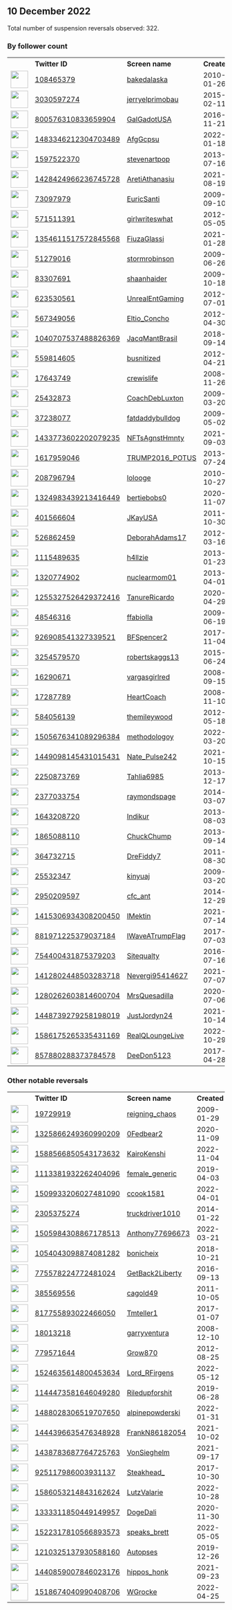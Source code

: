 
## 10 December 2022
Total number of suspension reversals observed: 322.

### By follower count
<table><tr><th></th><th align="left">Twitter ID</th><th align="left">Screen name</th>
<th align="left">Created</th><th align="left">Status</th><th align="left">Suspended</th><th align="left">Followers</th>
<tr><td><a href="https://pbs.twimg.com/profile_images/1602066678556262401/Dd8K3bcO_normal.jpg"><img src="https://pbs.twimg.com/profile_images/1602066678556262401/Dd8K3bcO_normal.jpg" width="40px" height="40px" align="center"/></a></td><td><a href="https://twitter.com/intent/user?user_id=108465379">108465379</a></td><td><a href="https://twitter.com/bakedalaska">bakedalaska</a></td><td>2010-01-26</td><td align="center"></td><td></td><td>135049</td></tr>
<tr><td><a href="https://pbs.twimg.com/profile_images/953847253642465280/asnL2kjf_normal.jpg"><img src="https://pbs.twimg.com/profile_images/953847253642465280/asnL2kjf_normal.jpg" width="40px" height="40px" align="center"/></a></td><td><a href="https://twitter.com/intent/user?user_id=3030597274">3030597274</a></td><td><a href="https://twitter.com/jerryelprimobau">jerryelprimobau</a></td><td>2015-02-11</td><td align="center"></td><td></td><td>66896</td></tr>
<tr><td><a href="https://pbs.twimg.com/profile_images/1375622298586189824/TpLC6mVT_normal.jpg"><img src="https://pbs.twimg.com/profile_images/1375622298586189824/TpLC6mVT_normal.jpg" width="40px" height="40px" align="center"/></a></td><td><a href="https://twitter.com/intent/user?user_id=800576310833659904">800576310833659904</a></td><td><a href="https://twitter.com/GalGadotUSA">GalGadotUSA</a></td><td>2016-11-21</td><td align="center"></td><td></td><td>44870</td></tr>
<tr><td><a href="https://pbs.twimg.com/profile_images/1492188918061707265/NQwgkbwr_normal.jpg"><img src="https://pbs.twimg.com/profile_images/1492188918061707265/NQwgkbwr_normal.jpg" width="40px" height="40px" align="center"/></a></td><td><a href="https://twitter.com/intent/user?user_id=1483346212304703489">1483346212304703489</a></td><td><a href="https://twitter.com/AfgGcpsu">AfgGcpsu</a></td><td>2022-01-18</td><td align="center"></td><td>2022-10-20</td><td>38463</td></tr>
<tr><td><a href="https://pbs.twimg.com/profile_images/1623523614522765312/RdrsDghv_normal.jpg"><img src="https://pbs.twimg.com/profile_images/1623523614522765312/RdrsDghv_normal.jpg" width="40px" height="40px" align="center"/></a></td><td><a href="https://twitter.com/intent/user?user_id=1597522370">1597522370</a></td><td><a href="https://twitter.com/stevenartpop">stevenartpop</a></td><td>2013-07-16</td><td align="center"></td><td></td><td>35020</td></tr>
<tr><td><a href="https://pbs.twimg.com/profile_images/1428426359752347656/6wYmoQn6_normal.jpg"><img src="https://pbs.twimg.com/profile_images/1428426359752347656/6wYmoQn6_normal.jpg" width="40px" height="40px" align="center"/></a></td><td><a href="https://twitter.com/intent/user?user_id=1428424966236745728">1428424966236745728</a></td><td><a href="https://twitter.com/AretiAthanasiu">AretiAthanasiu</a></td><td>2021-08-19</td><td align="center"></td><td>2022-12-04</td><td>26117</td></tr>
<tr><td><a href="https://pbs.twimg.com/profile_images/1631436028618702848/RsL8cCql_normal.jpg"><img src="https://pbs.twimg.com/profile_images/1631436028618702848/RsL8cCql_normal.jpg" width="40px" height="40px" align="center"/></a></td><td><a href="https://twitter.com/intent/user?user_id=73097979">73097979</a></td><td><a href="https://twitter.com/EuricSanti">EuricSanti</a></td><td>2009-09-10</td><td align="center"></td><td>2022-12-01</td><td>23447</td></tr>
<tr><td><a href="https://pbs.twimg.com/profile_images/2191775808/me_normal.jpg"><img src="https://pbs.twimg.com/profile_images/2191775808/me_normal.jpg" width="40px" height="40px" align="center"/></a></td><td><a href="https://twitter.com/intent/user?user_id=571511391">571511391</a></td><td><a href="https://twitter.com/girlwriteswhat">girlwriteswhat</a></td><td>2012-05-05</td><td align="center"></td><td></td><td>23315</td></tr>
<tr><td><a href="https://pbs.twimg.com/profile_images/1369439442457534465/l6uXP04b_normal.jpg"><img src="https://pbs.twimg.com/profile_images/1369439442457534465/l6uXP04b_normal.jpg" width="40px" height="40px" align="center"/></a></td><td><a href="https://twitter.com/intent/user?user_id=1354611517572845568">1354611517572845568</a></td><td><a href="https://twitter.com/FiuzaGlassi">FiuzaGlassi</a></td><td>2021-01-28</td><td align="center"></td><td>2022-12-07</td><td>22074</td></tr>
<tr><td><a href="https://pbs.twimg.com/profile_images/1461144005341704193/otHyWgt8_normal.jpg"><img src="https://pbs.twimg.com/profile_images/1461144005341704193/otHyWgt8_normal.jpg" width="40px" height="40px" align="center"/></a></td><td><a href="https://twitter.com/intent/user?user_id=51279016">51279016</a></td><td><a href="https://twitter.com/stormrobinson">stormrobinson</a></td><td>2009-06-26</td><td align="center"></td><td>2022-10-18</td><td>19773</td></tr>
<tr><td><a href="https://pbs.twimg.com/profile_images/880790847742238720/8YkWr7sA_normal.jpg"><img src="https://pbs.twimg.com/profile_images/880790847742238720/8YkWr7sA_normal.jpg" width="40px" height="40px" align="center"/></a></td><td><a href="https://twitter.com/intent/user?user_id=83307691">83307691</a></td><td><a href="https://twitter.com/shaanhaider">shaanhaider</a></td><td>2009-10-18</td><td align="center"></td><td></td><td>18243</td></tr>
<tr><td><a href="https://pbs.twimg.com/profile_images/1085017313353580544/GnuNqwAK_normal.jpg"><img src="https://pbs.twimg.com/profile_images/1085017313353580544/GnuNqwAK_normal.jpg" width="40px" height="40px" align="center"/></a></td><td><a href="https://twitter.com/intent/user?user_id=623530561">623530561</a></td><td><a href="https://twitter.com/UnrealEntGaming">UnrealEntGaming</a></td><td>2012-07-01</td><td align="center"></td><td></td><td>16589</td></tr>
<tr><td><a href="https://pbs.twimg.com/profile_images/1644322047932104704/O7Qq9vcu_normal.jpg"><img src="https://pbs.twimg.com/profile_images/1644322047932104704/O7Qq9vcu_normal.jpg" width="40px" height="40px" align="center"/></a></td><td><a href="https://twitter.com/intent/user?user_id=567349056">567349056</a></td><td><a href="https://twitter.com/Eltio_Concho">Eltio_Concho</a></td><td>2012-04-30</td><td align="center"></td><td>2022-03-24</td><td>12844</td></tr>
<tr><td><a href="https://pbs.twimg.com/profile_images/1432813431619563524/M4zjqWEs_normal.jpg"><img src="https://pbs.twimg.com/profile_images/1432813431619563524/M4zjqWEs_normal.jpg" width="40px" height="40px" align="center"/></a></td><td><a href="https://twitter.com/intent/user?user_id=1040707537488826369">1040707537488826369</a></td><td><a href="https://twitter.com/JacqMantBrasil">JacqMantBrasil</a></td><td>2018-09-14</td><td align="center"></td><td>2022-08-20</td><td>9292</td></tr>
<tr><td><a href="https://pbs.twimg.com/profile_images/1493223163555205128/37m3bzro_normal.jpg"><img src="https://pbs.twimg.com/profile_images/1493223163555205128/37m3bzro_normal.jpg" width="40px" height="40px" align="center"/></a></td><td><a href="https://twitter.com/intent/user?user_id=559814605">559814605</a></td><td><a href="https://twitter.com/busnitized">busnitized</a></td><td>2012-04-21</td><td align="center"></td><td>2022-06-29</td><td>8264</td></tr>
<tr><td><a href="https://pbs.twimg.com/profile_images/1607612709264314370/qEYRgYGx_normal.jpg"><img src="https://pbs.twimg.com/profile_images/1607612709264314370/qEYRgYGx_normal.jpg" width="40px" height="40px" align="center"/></a></td><td><a href="https://twitter.com/intent/user?user_id=17643749">17643749</a></td><td><a href="https://twitter.com/crewislife">crewislife</a></td><td>2008-11-26</td><td align="center"></td><td></td><td>7482</td></tr>
<tr><td><a href="https://pbs.twimg.com/profile_images/1292458734279589889/ICK9NzUb_normal.jpg"><img src="https://pbs.twimg.com/profile_images/1292458734279589889/ICK9NzUb_normal.jpg" width="40px" height="40px" align="center"/></a></td><td><a href="https://twitter.com/intent/user?user_id=25432873">25432873</a></td><td><a href="https://twitter.com/CoachDebLuxton">CoachDebLuxton</a></td><td>2009-03-20</td><td align="center"></td><td>2022-10-29</td><td>6244</td></tr>
<tr><td><a href="https://pbs.twimg.com/profile_images/731199129825775617/3T1GJinh_normal.jpg"><img src="https://pbs.twimg.com/profile_images/731199129825775617/3T1GJinh_normal.jpg" width="40px" height="40px" align="center"/></a></td><td><a href="https://twitter.com/intent/user?user_id=37238077">37238077</a></td><td><a href="https://twitter.com/fatdaddybulldog">fatdaddybulldog</a></td><td>2009-05-02</td><td align="center"></td><td></td><td>5966</td></tr>
<tr><td><a href="https://pbs.twimg.com/profile_images/1589276866300502018/ChStDRjw_normal.jpg"><img src="https://pbs.twimg.com/profile_images/1589276866300502018/ChStDRjw_normal.jpg" width="40px" height="40px" align="center"/></a></td><td><a href="https://twitter.com/intent/user?user_id=1433773602202079235">1433773602202079235</a></td><td><a href="https://twitter.com/NFTsAgnstHmnty">NFTsAgnstHmnty</a></td><td>2021-09-03</td><td align="center"></td><td>2022-12-09</td><td>5531</td></tr>
<tr><td><a href="https://pbs.twimg.com/profile_images/1601362827024932866/axha_jfT_normal.jpg"><img src="https://pbs.twimg.com/profile_images/1601362827024932866/axha_jfT_normal.jpg" width="40px" height="40px" align="center"/></a></td><td><a href="https://twitter.com/intent/user?user_id=1617959046">1617959046</a></td><td><a href="https://twitter.com/TRUMP2016_POTUS">TRUMP2016_POTUS</a></td><td>2013-07-24</td><td align="center"></td><td></td><td>5146</td></tr>
<tr><td><a href="https://pbs.twimg.com/profile_images/1608001977979379712/dnZho7eD_normal.jpg"><img src="https://pbs.twimg.com/profile_images/1608001977979379712/dnZho7eD_normal.jpg" width="40px" height="40px" align="center"/></a></td><td><a href="https://twitter.com/intent/user?user_id=208796794">208796794</a></td><td><a href="https://twitter.com/lolooge">lolooge</a></td><td>2010-10-27</td><td align="center"></td><td></td><td>4465</td></tr>
<tr><td><a href="https://pbs.twimg.com/profile_images/1602048678780436482/KbKW0Wa__normal.jpg"><img src="https://pbs.twimg.com/profile_images/1602048678780436482/KbKW0Wa__normal.jpg" width="40px" height="40px" align="center"/></a></td><td><a href="https://twitter.com/intent/user?user_id=1324983439213416449">1324983439213416449</a></td><td><a href="https://twitter.com/bertiebobs0">bertiebobs0</a></td><td>2020-11-07</td><td align="center">🚫</td><td>2022-12-13</td><td>3999</td></tr>
<tr><td><a href="https://pbs.twimg.com/profile_images/1122663312431427587/txvL671W_normal.jpg"><img src="https://pbs.twimg.com/profile_images/1122663312431427587/txvL671W_normal.jpg" width="40px" height="40px" align="center"/></a></td><td><a href="https://twitter.com/intent/user?user_id=401566604">401566604</a></td><td><a href="https://twitter.com/JKayUSA">JKayUSA</a></td><td>2011-10-30</td><td align="center"></td><td></td><td>3814</td></tr>
<tr><td><a href="https://pbs.twimg.com/profile_images/1283098086902886400/ySNK7o99_normal.jpg"><img src="https://pbs.twimg.com/profile_images/1283098086902886400/ySNK7o99_normal.jpg" width="40px" height="40px" align="center"/></a></td><td><a href="https://twitter.com/intent/user?user_id=526862459">526862459</a></td><td><a href="https://twitter.com/DeborahAdams17">DeborahAdams17</a></td><td>2012-03-16</td><td align="center"></td><td>2022-10-29</td><td>3667</td></tr>
<tr><td><a href="https://pbs.twimg.com/profile_images/1620161604045389824/112CiA5s_normal.jpg"><img src="https://pbs.twimg.com/profile_images/1620161604045389824/112CiA5s_normal.jpg" width="40px" height="40px" align="center"/></a></td><td><a href="https://twitter.com/intent/user?user_id=1115489635">1115489635</a></td><td><a href="https://twitter.com/h4llzie">h4llzie</a></td><td>2013-01-23</td><td align="center"></td><td></td><td>3606</td></tr>
<tr><td><a href="https://pbs.twimg.com/profile_images/1641475346305363977/xqg3XYa4_normal.jpg"><img src="https://pbs.twimg.com/profile_images/1641475346305363977/xqg3XYa4_normal.jpg" width="40px" height="40px" align="center"/></a></td><td><a href="https://twitter.com/intent/user?user_id=1320774902">1320774902</a></td><td><a href="https://twitter.com/nuclearmom01">nuclearmom01</a></td><td>2013-04-01</td><td align="center"></td><td>2022-12-09</td><td>3399</td></tr>
<tr><td><a href="https://pbs.twimg.com/profile_images/1373439012489334784/S9Wy6Il9_normal.jpg"><img src="https://pbs.twimg.com/profile_images/1373439012489334784/S9Wy6Il9_normal.jpg" width="40px" height="40px" align="center"/></a></td><td><a href="https://twitter.com/intent/user?user_id=1255327526429372416">1255327526429372416</a></td><td><a href="https://twitter.com/TanureRicardo">TanureRicardo</a></td><td>2020-04-29</td><td align="center"></td><td>2022-10-21</td><td>3354</td></tr>
<tr><td><a href="https://pbs.twimg.com/profile_images/1642940462401978368/pPQZljX1_normal.jpg"><img src="https://pbs.twimg.com/profile_images/1642940462401978368/pPQZljX1_normal.jpg" width="40px" height="40px" align="center"/></a></td><td><a href="https://twitter.com/intent/user?user_id=48546316">48546316</a></td><td><a href="https://twitter.com/ffabiolla">ffabiolla</a></td><td>2009-06-19</td><td align="center"></td><td>2022-05-25</td><td>3281</td></tr>
<tr><td><a href="https://pbs.twimg.com/profile_images/1043155721695756288/BDzElc9P_normal.jpg"><img src="https://pbs.twimg.com/profile_images/1043155721695756288/BDzElc9P_normal.jpg" width="40px" height="40px" align="center"/></a></td><td><a href="https://twitter.com/intent/user?user_id=926908541327339521">926908541327339521</a></td><td><a href="https://twitter.com/BFSpencer2">BFSpencer2</a></td><td>2017-11-04</td><td align="center"></td><td></td><td>3187</td></tr>
<tr><td><a href="https://pbs.twimg.com/profile_images/1353348713574330368/llhC9t8K_normal.jpg"><img src="https://pbs.twimg.com/profile_images/1353348713574330368/llhC9t8K_normal.jpg" width="40px" height="40px" align="center"/></a></td><td><a href="https://twitter.com/intent/user?user_id=3254579570">3254579570</a></td><td><a href="https://twitter.com/robertskaggs13">robertskaggs13</a></td><td>2015-06-24</td><td align="center"></td><td>2022-10-29</td><td>3007</td></tr>
<tr><td><a href="https://pbs.twimg.com/profile_images/2343200361/bc5c1a82-ca56-461f-8367-432509b68b6f_normal.jpg"><img src="https://pbs.twimg.com/profile_images/2343200361/bc5c1a82-ca56-461f-8367-432509b68b6f_normal.jpg" width="40px" height="40px" align="center"/></a></td><td><a href="https://twitter.com/intent/user?user_id=16290671">16290671</a></td><td><a href="https://twitter.com/vargasgirlred">vargasgirlred</a></td><td>2008-09-15</td><td align="center"></td><td></td><td>2848</td></tr>
<tr><td><a href="https://pbs.twimg.com/profile_images/1239427003/dreamstime_5307198_normal.jpg"><img src="https://pbs.twimg.com/profile_images/1239427003/dreamstime_5307198_normal.jpg" width="40px" height="40px" align="center"/></a></td><td><a href="https://twitter.com/intent/user?user_id=17287789">17287789</a></td><td><a href="https://twitter.com/HeartCoach">HeartCoach</a></td><td>2008-11-10</td><td align="center"></td><td></td><td>2783</td></tr>
<tr><td><a href="https://pbs.twimg.com/profile_images/1089972354711805952/iHy86Wpw_normal.jpg"><img src="https://pbs.twimg.com/profile_images/1089972354711805952/iHy86Wpw_normal.jpg" width="40px" height="40px" align="center"/></a></td><td><a href="https://twitter.com/intent/user?user_id=584056139">584056139</a></td><td><a href="https://twitter.com/themileywood">themileywood</a></td><td>2012-05-18</td><td align="center"></td><td></td><td>2745</td></tr>
<tr><td><a href="https://pbs.twimg.com/profile_images/1625562873949741057/xH0HO4ZE_normal.jpg"><img src="https://pbs.twimg.com/profile_images/1625562873949741057/xH0HO4ZE_normal.jpg" width="40px" height="40px" align="center"/></a></td><td><a href="https://twitter.com/intent/user?user_id=1505676341089296384">1505676341089296384</a></td><td><a href="https://twitter.com/methodologoy">methodologoy</a></td><td>2022-03-20</td><td align="center">🔒</td><td>2022-07-21</td><td>2717</td></tr>
<tr><td><a href="https://pbs.twimg.com/profile_images/1632905774467825664/YLcgoqHQ_normal.jpg"><img src="https://pbs.twimg.com/profile_images/1632905774467825664/YLcgoqHQ_normal.jpg" width="40px" height="40px" align="center"/></a></td><td><a href="https://twitter.com/intent/user?user_id=1449098145431015431">1449098145431015431</a></td><td><a href="https://twitter.com/Nate_Pulse242">Nate_Pulse242</a></td><td>2021-10-15</td><td align="center"></td><td>2022-12-06</td><td>2658</td></tr>
<tr><td><a href="https://pbs.twimg.com/profile_images/1633648773607075840/pnDv-NOG_normal.jpg"><img src="https://pbs.twimg.com/profile_images/1633648773607075840/pnDv-NOG_normal.jpg" width="40px" height="40px" align="center"/></a></td><td><a href="https://twitter.com/intent/user?user_id=2250873769">2250873769</a></td><td><a href="https://twitter.com/Tahlia6985">Tahlia6985</a></td><td>2013-12-17</td><td align="center"></td><td>2022-12-05</td><td>2594</td></tr>
<tr><td><a href="https://pbs.twimg.com/profile_images/1247485431580626944/n7jOrTqs_normal.jpg"><img src="https://pbs.twimg.com/profile_images/1247485431580626944/n7jOrTqs_normal.jpg" width="40px" height="40px" align="center"/></a></td><td><a href="https://twitter.com/intent/user?user_id=2377033754">2377033754</a></td><td><a href="https://twitter.com/raymondspage">raymondspage</a></td><td>2014-03-07</td><td align="center"></td><td></td><td>2504</td></tr>
<tr><td><a href="https://pbs.twimg.com/profile_images/1360231386569986049/lRa3RSV__normal.jpg"><img src="https://pbs.twimg.com/profile_images/1360231386569986049/lRa3RSV__normal.jpg" width="40px" height="40px" align="center"/></a></td><td><a href="https://twitter.com/intent/user?user_id=1643208720">1643208720</a></td><td><a href="https://twitter.com/Indikur">Indikur</a></td><td>2013-08-03</td><td align="center"></td><td></td><td>2419</td></tr>
<tr><td><a href="https://pbs.twimg.com/profile_images/1348736273394130944/xQbGcGp1_normal.jpg"><img src="https://pbs.twimg.com/profile_images/1348736273394130944/xQbGcGp1_normal.jpg" width="40px" height="40px" align="center"/></a></td><td><a href="https://twitter.com/intent/user?user_id=1865088110">1865088110</a></td><td><a href="https://twitter.com/ChuckChump">ChuckChump</a></td><td>2013-09-14</td><td align="center"></td><td></td><td>2413</td></tr>
<tr><td><a href="https://pbs.twimg.com/profile_images/1339016611127242752/MT_7V2Kz_normal.jpg"><img src="https://pbs.twimg.com/profile_images/1339016611127242752/MT_7V2Kz_normal.jpg" width="40px" height="40px" align="center"/></a></td><td><a href="https://twitter.com/intent/user?user_id=364732715">364732715</a></td><td><a href="https://twitter.com/DreFiddy7">DreFiddy7</a></td><td>2011-08-30</td><td align="center"></td><td></td><td>2402</td></tr>
<tr><td><a href="https://pbs.twimg.com/profile_images/1600464038869213184/nao2aG3p_normal.jpg"><img src="https://pbs.twimg.com/profile_images/1600464038869213184/nao2aG3p_normal.jpg" width="40px" height="40px" align="center"/></a></td><td><a href="https://twitter.com/intent/user?user_id=25532347">25532347</a></td><td><a href="https://twitter.com/kinyuaj">kinyuaj</a></td><td>2009-03-20</td><td align="center"></td><td>2022-11-08</td><td>2366</td></tr>
<tr><td><a href="https://pbs.twimg.com/profile_images/1604545958632620033/4aSeG21O_normal.jpg"><img src="https://pbs.twimg.com/profile_images/1604545958632620033/4aSeG21O_normal.jpg" width="40px" height="40px" align="center"/></a></td><td><a href="https://twitter.com/intent/user?user_id=2950209597">2950209597</a></td><td><a href="https://twitter.com/cfc_ant">cfc_ant</a></td><td>2014-12-29</td><td align="center"></td><td></td><td>2358</td></tr>
<tr><td><a href="https://pbs.twimg.com/profile_images/1612935023136587779/GoKw_UYz_normal.jpg"><img src="https://pbs.twimg.com/profile_images/1612935023136587779/GoKw_UYz_normal.jpg" width="40px" height="40px" align="center"/></a></td><td><a href="https://twitter.com/intent/user?user_id=1415306934308200450">1415306934308200450</a></td><td><a href="https://twitter.com/IMektin">IMektin</a></td><td>2021-07-14</td><td align="center"></td><td>2022-06-25</td><td>2358</td></tr>
<tr><td><a href="https://pbs.twimg.com/profile_images/1046614352084836352/GNSpENHH_normal.jpg"><img src="https://pbs.twimg.com/profile_images/1046614352084836352/GNSpENHH_normal.jpg" width="40px" height="40px" align="center"/></a></td><td><a href="https://twitter.com/intent/user?user_id=881971225379037184">881971225379037184</a></td><td><a href="https://twitter.com/IWaveATrumpFlag">IWaveATrumpFlag</a></td><td>2017-07-03</td><td align="center"></td><td>2022-05-27</td><td>2312</td></tr>
<tr><td><a href="https://pbs.twimg.com/profile_images/1622671728857030677/AdGRJeWq_normal.jpg"><img src="https://pbs.twimg.com/profile_images/1622671728857030677/AdGRJeWq_normal.jpg" width="40px" height="40px" align="center"/></a></td><td><a href="https://twitter.com/intent/user?user_id=754400431875379203">754400431875379203</a></td><td><a href="https://twitter.com/Sitequalty">Sitequalty</a></td><td>2016-07-16</td><td align="center"></td><td>2022-07-30</td><td>2282</td></tr>
<tr><td><a href="https://pbs.twimg.com/profile_images/1413654577816248331/pSaZjJuM_normal.jpg"><img src="https://pbs.twimg.com/profile_images/1413654577816248331/pSaZjJuM_normal.jpg" width="40px" height="40px" align="center"/></a></td><td><a href="https://twitter.com/intent/user?user_id=1412802448503283718">1412802448503283718</a></td><td><a href="https://twitter.com/Nevergi95414627">Nevergi95414627</a></td><td>2021-07-07</td><td align="center"></td><td>2022-02-19</td><td>2239</td></tr>
<tr><td><a href="https://pbs.twimg.com/profile_images/1411126452976762888/9zRX-4Rd_normal.jpg"><img src="https://pbs.twimg.com/profile_images/1411126452976762888/9zRX-4Rd_normal.jpg" width="40px" height="40px" align="center"/></a></td><td><a href="https://twitter.com/intent/user?user_id=1280262603814600704">1280262603814600704</a></td><td><a href="https://twitter.com/MrsQuesadilla">MrsQuesadilla</a></td><td>2020-07-06</td><td align="center"></td><td>2022-10-29</td><td>2237</td></tr>
<tr><td><a href="https://pbs.twimg.com/profile_images/1476160081150496769/2MSy_WeK_normal.jpg"><img src="https://pbs.twimg.com/profile_images/1476160081150496769/2MSy_WeK_normal.jpg" width="40px" height="40px" align="center"/></a></td><td><a href="https://twitter.com/intent/user?user_id=1448739279258198019">1448739279258198019</a></td><td><a href="https://twitter.com/JustJordyn24">JustJordyn24</a></td><td>2021-10-14</td><td align="center"></td><td>2022-11-16</td><td>2212</td></tr>
<tr><td><a href="https://pbs.twimg.com/profile_images/1586179314663292929/E9X8cVBT_normal.jpg"><img src="https://pbs.twimg.com/profile_images/1586179314663292929/E9X8cVBT_normal.jpg" width="40px" height="40px" align="center"/></a></td><td><a href="https://twitter.com/intent/user?user_id=1586175265335431169">1586175265335431169</a></td><td><a href="https://twitter.com/RealQLoungeLive">RealQLoungeLive</a></td><td>2022-10-29</td><td align="center"></td><td>2022-12-08</td><td>2131</td></tr>
<tr><td><a href="https://pbs.twimg.com/profile_images/1348131793816285185/IWc9D0fF_normal.jpg"><img src="https://pbs.twimg.com/profile_images/1348131793816285185/IWc9D0fF_normal.jpg" width="40px" height="40px" align="center"/></a></td><td><a href="https://twitter.com/intent/user?user_id=857880288373784578">857880288373784578</a></td><td><a href="https://twitter.com/DeeDon5123">DeeDon5123</a></td><td>2017-04-28</td><td align="center"></td><td>2022-10-29</td><td>2126</td></tr>
</table>

### Other notable reversals
<table><tr><th></th><th align="left">Twitter ID</th><th align="left">Screen name</th>
<th align="left">Created</th><th align="left">Status</th><th align="left">Suspended</th><th align="left">Followers</th>
<tr><td><a href="https://pbs.twimg.com/profile_images/1637186019782021120/XBUUzo8Z_normal.jpg"><img src="https://pbs.twimg.com/profile_images/1637186019782021120/XBUUzo8Z_normal.jpg" width="40px" height="40px" align="center"/></a></td><td><a href="https://twitter.com/intent/user?user_id=19729919">19729919</a></td><td><a href="https://twitter.com/reigning_chaos">reigning_chaos</a></td><td>2009-01-29</td><td align="center"></td><td>2022-12-07</td><td>1080</td></tr>
<tr><td><a href="https://pbs.twimg.com/profile_images/1558653306490306561/0knNxQz__normal.jpg"><img src="https://pbs.twimg.com/profile_images/1558653306490306561/0knNxQz__normal.jpg" width="40px" height="40px" align="center"/></a></td><td><a href="https://twitter.com/intent/user?user_id=1325866249360990209">1325866249360990209</a></td><td><a href="https://twitter.com/0Fedbear2">0Fedbear2</a></td><td>2020-11-09</td><td align="center"></td><td>2022-11-05</td><td>794</td></tr>
<tr><td><a href="https://pbs.twimg.com/profile_images/1607513383816798209/CQivsj1Q_normal.jpg"><img src="https://pbs.twimg.com/profile_images/1607513383816798209/CQivsj1Q_normal.jpg" width="40px" height="40px" align="center"/></a></td><td><a href="https://twitter.com/intent/user?user_id=1588566850543173632">1588566850543173632</a></td><td><a href="https://twitter.com/KairoKenshi">KairoKenshi</a></td><td>2022-11-04</td><td align="center">🚫</td><td>2022-12-06</td><td>60</td></tr>
<tr><td><a href="https://pbs.twimg.com/profile_images/1352543763978137600/4oSxBjUC_normal.jpg"><img src="https://pbs.twimg.com/profile_images/1352543763978137600/4oSxBjUC_normal.jpg" width="40px" height="40px" align="center"/></a></td><td><a href="https://twitter.com/intent/user?user_id=1113381932262404096">1113381932262404096</a></td><td><a href="https://twitter.com/female_generic">female_generic</a></td><td>2019-04-03</td><td align="center"></td><td>2022-12-07</td><td>264</td></tr>
<tr><td><a href="https://pbs.twimg.com/profile_images/1590844308243898368/mGU03UTV_normal.jpg"><img src="https://pbs.twimg.com/profile_images/1590844308243898368/mGU03UTV_normal.jpg" width="40px" height="40px" align="center"/></a></td><td><a href="https://twitter.com/intent/user?user_id=1509933206027481090">1509933206027481090</a></td><td><a href="https://twitter.com/ccook1581">ccook1581</a></td><td>2022-04-01</td><td align="center">🚫</td><td>2022-12-03</td><td>30</td></tr>
<tr><td><a href="https://pbs.twimg.com/profile_images/1586335773619408897/naygC1Gf_normal.jpg"><img src="https://pbs.twimg.com/profile_images/1586335773619408897/naygC1Gf_normal.jpg" width="40px" height="40px" align="center"/></a></td><td><a href="https://twitter.com/intent/user?user_id=2305375274">2305375274</a></td><td><a href="https://twitter.com/truckdriver1010">truckdriver1010</a></td><td>2014-01-22</td><td align="center"></td><td>2022-12-08</td><td>133</td></tr>
<tr><td><a href="https://pbs.twimg.com/profile_images/1574562269291225096/Nn1RzTEd_normal.jpg"><img src="https://pbs.twimg.com/profile_images/1574562269291225096/Nn1RzTEd_normal.jpg" width="40px" height="40px" align="center"/></a></td><td><a href="https://twitter.com/intent/user?user_id=1505984308867178513">1505984308867178513</a></td><td><a href="https://twitter.com/Anthony77696673">Anthony77696673</a></td><td>2022-03-21</td><td align="center"></td><td>2022-12-01</td><td>200</td></tr>
<tr><td><a href="https://pbs.twimg.com/profile_images/1547242771563642881/30KOVSXY_normal.jpg"><img src="https://pbs.twimg.com/profile_images/1547242771563642881/30KOVSXY_normal.jpg" width="40px" height="40px" align="center"/></a></td><td><a href="https://twitter.com/intent/user?user_id=1054043098874081282">1054043098874081282</a></td><td><a href="https://twitter.com/bonicheix">bonicheix</a></td><td>2018-10-21</td><td align="center"></td><td>2022-12-05</td><td>35</td></tr>
<tr><td><a href="https://pbs.twimg.com/profile_images/1584964900404731904/800amMd5_normal.jpg"><img src="https://pbs.twimg.com/profile_images/1584964900404731904/800amMd5_normal.jpg" width="40px" height="40px" align="center"/></a></td><td><a href="https://twitter.com/intent/user?user_id=775578224772481024">775578224772481024</a></td><td><a href="https://twitter.com/GetBack2Liberty">GetBack2Liberty</a></td><td>2016-09-13</td><td align="center"></td><td>2022-12-05</td><td>539</td></tr>
<tr><td><a href="https://pbs.twimg.com/profile_images/1270341637059694594/9dgq6B00_normal.jpg"><img src="https://pbs.twimg.com/profile_images/1270341637059694594/9dgq6B00_normal.jpg" width="40px" height="40px" align="center"/></a></td><td><a href="https://twitter.com/intent/user?user_id=385569556">385569556</a></td><td><a href="https://twitter.com/cagold49">cagold49</a></td><td>2011-10-05</td><td align="center"></td><td>2022-12-07</td><td>414</td></tr>
<tr><td><a href="https://pbs.twimg.com/profile_images/1083526601818558464/XecZMpkv_normal.jpg"><img src="https://pbs.twimg.com/profile_images/1083526601818558464/XecZMpkv_normal.jpg" width="40px" height="40px" align="center"/></a></td><td><a href="https://twitter.com/intent/user?user_id=817755893022466050">817755893022466050</a></td><td><a href="https://twitter.com/Tmteller1">Tmteller1</a></td><td>2017-01-07</td><td align="center"></td><td>2022-12-07</td><td>293</td></tr>
<tr><td><a href="https://pbs.twimg.com/profile_images/1114062708326797313/sx-e3qK9_normal.jpg"><img src="https://pbs.twimg.com/profile_images/1114062708326797313/sx-e3qK9_normal.jpg" width="40px" height="40px" align="center"/></a></td><td><a href="https://twitter.com/intent/user?user_id=18013218">18013218</a></td><td><a href="https://twitter.com/garryventura">garryventura</a></td><td>2008-12-10</td><td align="center"></td><td>2022-12-06</td><td>212</td></tr>
<tr><td><a href="https://pbs.twimg.com/profile_images/1597112324808212480/bESc_27q_normal.jpg"><img src="https://pbs.twimg.com/profile_images/1597112324808212480/bESc_27q_normal.jpg" width="40px" height="40px" align="center"/></a></td><td><a href="https://twitter.com/intent/user?user_id=779571644">779571644</a></td><td><a href="https://twitter.com/Grow870">Grow870</a></td><td>2012-08-25</td><td align="center"></td><td>2022-12-02</td><td>634</td></tr>
<tr><td><a href="https://pbs.twimg.com/profile_images/1524635749232041984/fOCURYZE_normal.jpg"><img src="https://pbs.twimg.com/profile_images/1524635749232041984/fOCURYZE_normal.jpg" width="40px" height="40px" align="center"/></a></td><td><a href="https://twitter.com/intent/user?user_id=1524635614800453634">1524635614800453634</a></td><td><a href="https://twitter.com/Lord_RFirgens">Lord_RFirgens</a></td><td>2022-05-12</td><td align="center"></td><td>2022-12-08</td><td>77</td></tr>
<tr><td><a href="https://pbs.twimg.com/profile_images/1227191926236954624/BcMndva5_normal.jpg"><img src="https://pbs.twimg.com/profile_images/1227191926236954624/BcMndva5_normal.jpg" width="40px" height="40px" align="center"/></a></td><td><a href="https://twitter.com/intent/user?user_id=1144473581646049280">1144473581646049280</a></td><td><a href="https://twitter.com/Riledupforshit">Riledupforshit</a></td><td>2019-06-28</td><td align="center"></td><td>2022-12-07</td><td>375</td></tr>
<tr><td><a href="https://abs.twimg.com/sticky/default_profile_images/default_profile_normal.png"><img src="https://abs.twimg.com/sticky/default_profile_images/default_profile_normal.png" width="40px" height="40px" align="center"/></a></td><td><a href="https://twitter.com/intent/user?user_id=1488028306519707650">1488028306519707650</a></td><td><a href="https://twitter.com/alpinepowderski">alpinepowderski</a></td><td>2022-01-31</td><td align="center"></td><td>2022-10-20</td><td>115</td></tr>
<tr><td><a href="https://pbs.twimg.com/profile_images/1444396827097407489/i_3Qc95X_normal.png"><img src="https://pbs.twimg.com/profile_images/1444396827097407489/i_3Qc95X_normal.png" width="40px" height="40px" align="center"/></a></td><td><a href="https://twitter.com/intent/user?user_id=1444396635476348928">1444396635476348928</a></td><td><a href="https://twitter.com/FrankN86182054">FrankN86182054</a></td><td>2021-10-02</td><td align="center"></td><td>2022-12-03</td><td>734</td></tr>
<tr><td><a href="https://pbs.twimg.com/profile_images/1482458957755125762/KN87LxPu_normal.jpg"><img src="https://pbs.twimg.com/profile_images/1482458957755125762/KN87LxPu_normal.jpg" width="40px" height="40px" align="center"/></a></td><td><a href="https://twitter.com/intent/user?user_id=1438783687764725763">1438783687764725763</a></td><td><a href="https://twitter.com/VonSieghelm">VonSieghelm</a></td><td>2021-09-17</td><td align="center">🚫</td><td>2022-12-07</td><td>1515</td></tr>
<tr><td><a href="https://pbs.twimg.com/profile_images/1596874319157727234/xFtLvBrL_normal.jpg"><img src="https://pbs.twimg.com/profile_images/1596874319157727234/xFtLvBrL_normal.jpg" width="40px" height="40px" align="center"/></a></td><td><a href="https://twitter.com/intent/user?user_id=925117986003931137">925117986003931137</a></td><td><a href="https://twitter.com/Steakhead_">Steakhead_</a></td><td>2017-10-30</td><td align="center">🚫</td><td>2022-12-02</td><td>63</td></tr>
<tr><td><a href="https://pbs.twimg.com/profile_images/1595610087778836480/G3cTYEzT_normal.jpg"><img src="https://pbs.twimg.com/profile_images/1595610087778836480/G3cTYEzT_normal.jpg" width="40px" height="40px" align="center"/></a></td><td><a href="https://twitter.com/intent/user?user_id=1586053214843162624">1586053214843162624</a></td><td><a href="https://twitter.com/LutzValarie">LutzValarie</a></td><td>2022-10-28</td><td align="center"></td><td>2022-12-01</td><td>222</td></tr>
<tr><td><a href="https://pbs.twimg.com/profile_images/1619306471509876736/LE0chpIa_normal.jpg"><img src="https://pbs.twimg.com/profile_images/1619306471509876736/LE0chpIa_normal.jpg" width="40px" height="40px" align="center"/></a></td><td><a href="https://twitter.com/intent/user?user_id=1333311850449149957">1333311850449149957</a></td><td><a href="https://twitter.com/DogeDali">DogeDali</a></td><td>2020-11-30</td><td align="center"></td><td>2022-12-05</td><td>313</td></tr>
<tr><td><a href="https://pbs.twimg.com/profile_images/1522344353003450368/-zzyscmb_normal.jpg"><img src="https://pbs.twimg.com/profile_images/1522344353003450368/-zzyscmb_normal.jpg" width="40px" height="40px" align="center"/></a></td><td><a href="https://twitter.com/intent/user?user_id=1522317810566893573">1522317810566893573</a></td><td><a href="https://twitter.com/speaks_brett">speaks_brett</a></td><td>2022-05-05</td><td align="center"></td><td>2022-12-06</td><td>7</td></tr>
<tr><td><a href="https://abs.twimg.com/sticky/default_profile_images/default_profile_normal.png"><img src="https://abs.twimg.com/sticky/default_profile_images/default_profile_normal.png" width="40px" height="40px" align="center"/></a></td><td><a href="https://twitter.com/intent/user?user_id=1210325137930588160">1210325137930588160</a></td><td><a href="https://twitter.com/Autopses">Autopses</a></td><td>2019-12-26</td><td align="center"></td><td>2022-11-29</td><td>2</td></tr>
<tr><td><a href="https://pbs.twimg.com/profile_images/1567923352836227074/EzjYgVbd_normal.jpg"><img src="https://pbs.twimg.com/profile_images/1567923352836227074/EzjYgVbd_normal.jpg" width="40px" height="40px" align="center"/></a></td><td><a href="https://twitter.com/intent/user?user_id=1440859007846023176">1440859007846023176</a></td><td><a href="https://twitter.com/hippos_honk">hippos_honk</a></td><td>2021-09-23</td><td align="center"></td><td>2022-11-30</td><td>3</td></tr>
<tr><td><a href="https://pbs.twimg.com/profile_images/1642684414986428418/7GnMLdSB_normal.jpg"><img src="https://pbs.twimg.com/profile_images/1642684414986428418/7GnMLdSB_normal.jpg" width="40px" height="40px" align="center"/></a></td><td><a href="https://twitter.com/intent/user?user_id=1518674040990408706">1518674040990408706</a></td><td><a href="https://twitter.com/WGrocke">WGrocke</a></td><td>2022-04-25</td><td align="center"></td><td>2022-11-10</td><td>2013</td></tr>
</table>
